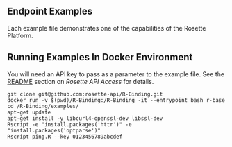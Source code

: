 ## Endpoint Examples

Each example file demonstrates one of the capabilities of the Rosette Platform.

## Running Examples In Docker Environment

You will need an API key to pass as a parameter to the example file.  See the [README](../README.md) section on *Rosette API Access* for details.

```
git clone git@github.com:rosette-api/R-Binding.git
docker run -v $(pwd)/R-Binding:/R-Binding -it --entrypoint bash r-base
cd /R-Binding/examples/
apt-get update
apt-get install -y libcurl4-openssl-dev libssl-dev
Rscript -e "install.packages('httr')" -e "install.packages('optparse')"
Rscript ping.R --key 0123456789abcdef
```
